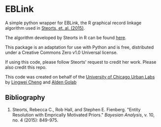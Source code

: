 # EBLink
A simple python wrapper for EBLink, the R graphical record linkage algorithm used in [Steorts, et. al. (2015)](https://arxiv.org/abs/1312.4645).

The algorithm developed by Steorts in R can be found [here](https://github.com/resteorts/ebLink).

This package is an adaptation for use with Python and is free, distributed under a Creative Commons Zero v1.0 Universal license.

If using this code, please follow Steorts' request to credit her work. Please also credit this repo.

This code was created on behalf of the [University of Chicago Urban Labs](https://urbanlabs.uchicago.edu/) by [Lingwei Cheng](https://github.com/lw334) and [Alden Golab](https://github.com/aldengolab)

## Bibliography
1. Steorts, Rebecca C., Rob Hall, and Stephen E. Fienberg. "Entity Resolution with Emprically Motivated Priors." *Bayesian Analysis*, v. 10, no. 4 (2015): 849-975.